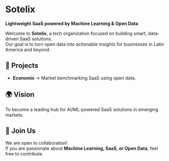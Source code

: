 # Sotelix

**Lightweight SaaS powered by Machine Learning & Open Data**

Welcome to **Sotelix**, a tech organization focused on building smart, data-driven SaaS solutions.  
Our goal is to turn open data into actionable insights for businesses in Latin America and beyond.  

## 🚀 Projects
- **Economix** → Market benchmarking SaaS using open data.  

## 🌍 Vision
To become a leading hub for AI/ML-powered SaaS solutions in emerging markets.  

## 👥 Join Us
We are open to collaboration!  
If you are passionate about **Machine Learning, SaaS, or Open Data**, feel free to contribute.  
